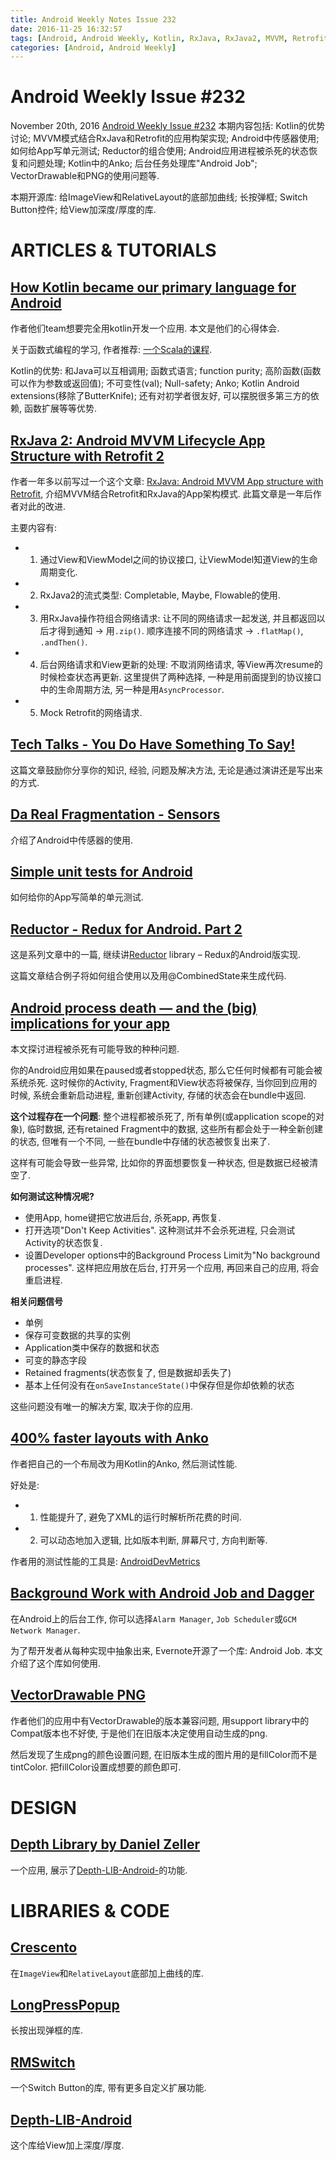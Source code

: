 ```yaml
---
title: Android Weekly Notes Issue 232
date: 2016-11-25 16:32:57
tags: [Android, Android Weekly, Kotlin, RxJava, RxJava2, MVVM, Retrofit, Sensor, Testing, Unit Test, Reductor, Redux, Process, State, Anko, VectorDrawable, PNG, Switch]
categories: [Android, Android Weekly]
---
```


# Android Weekly Issue #232
November 20th, 2016
[Android Weekly Issue #232](http://androidweekly.net/issues/issue-232)
本期内容包括: Kotlin的优势讨论; MVVM模式结合RxJava和Retrofit的应用构架实现; Android中传感器使用; 如何给App写单元测试; Reductor的组合使用; Android应用进程被杀死的状态恢复和问题处理; Kotlin中的Anko; 后台任务处理库"Android Job"; VectorDrawable和PNG的使用问题等.

本期开源库: 给ImageView和RelativeLayout的底部加曲线; 长按弹框; Switch Button控件; 给View加深度/厚度的库.

<!-- more -->

# ARTICLES & TUTORIALS
## [How Kotlin became our primary language for Android](https://medium.com/uptech-team/how-kotlin-became-our-primary-language-for-android-3af7fd6a994c#.a50t4ple8)
作者他们team想要完全用kotlin开发一个应用.
本文是他们的心得体会.

关于函数式编程的学习, 作者推荐: [一个Scala的课程](https://www.coursera.org/specializations/scala).

Kotlin的优势: 和Java可以互相调用; 函数式语言; function purity; 高阶函数(函数可以作为参数或返回值); 不可变性(val); Null-safety; Anko;  Kotlin Android extensions(移除了ButterKnife); 还有对初学者很友好, 可以摆脱很多第三方的依赖, 函数扩展等等优势.

## [RxJava 2: Android MVVM Lifecycle App Structure with Retrofit 2](https://medium.com/@manuelvicnt/rxjava2-android-mvvm-lifecycle-app-structure-with-retrofit-2-cf903849f49e#.jx3vg232m)
作者一年多以前写过一个这个文章: [RxJava: Android MVVM App structure with Retrofit](https://medium.com/@manuelvicnt/rxjava-android-mvvm-app-structure-with-retrofit-a5605fa32c00#.44uq87s6w), 介绍MVVM结合Retrofit和RxJava的App架构模式. 此篇文章是一年后作者对此的改进.

主要内容有:
- 1. 通过View和ViewModel之间的协议接口, 让ViewModel知道View的生命周期变化.
- 2. RxJava2的流式类型: Completable, Maybe, Flowable的使用.
- 3. 用RxJava操作符组合网络请求: 让不同的网络请求一起发送, 并且都返回以后才得到通知 -> 用`.zip()`. 顺序连接不同的网络请求 -> `.flatMap()`, `.andThen()`.
- 4. 后台网络请求和View更新的处理: 不取消网络请求, 等View再次resume的时候检查状态再更新. 这里提供了两种选择, 一种是用前面提到的协议接口中的生命周期方法, 另一种是用`AsyncProcessor`.
- 5. Mock Retrofit的网络请求.

## [Tech Talks - You Do Have Something To Say!](https://medium.com/upday-devs/tech-talks-you-do-have-something-to-say-a1a0ae23fa0#.61m7x6rj8)
这篇文章鼓励你分享你的知识, 经验, 问题及解决方法,  无论是通过演讲还是写出来的方式.

## [Da Real Fragmentation - Sensors](http://pguardiola.com/blog/darealfragmentation-sensors/)
介绍了Android中传感器的使用.

## [Simple unit tests for Android](https://stfalcon.com/en/blog/post/simple-unit-tests-for-android)
如何给你的App写简单的单元测试.

## [Reductor - Redux for Android. Part 2](https://yarikx.github.io/Reductor-composition/)
这是系列文章中的一篇, 继续讲[Reductor](https://github.com/Yarikx/reductor) library – Redux的Android版实现.

这篇文章结合例子将如何组合使用以及用@CombinedState来生成代码.

## [Android process death — and the (big) implications for your app](https://medium.com/inloop/android-process-kill-and-the-big-implications-for-your-app-1ecbed4921cb#.iipoq2fne)
本文探讨进程被杀死有可能导致的种种问题.

你的Android应用如果在paused或者stopped状态, 那么它任何时候都有可能会被系统杀死. 这时候你的Activity, Fragment和View状态将被保存, 当你回到应用的时候, 系统会重新启动进程, 重新创建Activity, 存储的状态会在bundle中返回.

**这个过程存在一个问题**: 整个进程都被杀死了, 所有单例(或application scope的对象), 临时数据, 还有retained Fragment中的数据, 这些所有都会处于一种全新创建的状态, 但唯有一个不同, 一些在bundle中存储的状态被恢复出来了.

这样有可能会导致一些异常, 比如你的界面想要恢复一种状态, 但是数据已经被清空了.

**如何测试这种情况呢?**
- 使用App, home键把它放进后台, 杀死app, 再恢复.
- 打开选项"Don't Keep Activities". 这种测试并不会杀死进程, 只会测试Activity的状态恢复.
- 设置Developer options中的Background Process Limit为"No background processes". 这样把应用放在后台, 打开另一个应用, 再回来自己的应用, 将会重启进程.

**相关问题信号**
- 单例
- 保存可变数据的共享的实例
- Application类中保存的数据和状态
- 可变的静态字段
- Retained fragments(状态恢复了, 但是数据却丢失了)
- 基本上任何没有在`onSaveInstanceState()`中保存但是你却依赖的状态

这些问题没有唯一的解决方案, 取决于你的应用.

## [400% faster layouts with Anko](https://medium.com/@vergauwen.simon/400-faster-layouts-with-anko-da17f32c45dd#.bz6a3y8ql)
作者把自己的一个布局改为用Kotlin的Anko, 然后测试性能.

好处是:
- 1. 性能提升了, 避免了XML的运行时解析所花费的时间.
- 2. 可以动态地加入逻辑, 比如版本判断, 屏幕尺寸, 方向判断等.

作者用的测试性能的工具是: [AndroidDevMetrics](https://github.com/frogermcs/AndroidDevMetrics)


## [Background Work with Android Job and Dagger](http://www.adavis.info/2016/11/background-work-with-android-job-and.html)
在Android上的后台工作, 你可以选择`Alarm Manager`, `Job Scheduler`或`GCM Network Manager`.

为了帮开发者从每种实现中抽象出来, Evernote开源了一个库: Android Job. 本文介绍了这个库如何使用.

## [VectorDrawable PNG](https://blog.stylingandroid.com/vectordrawable-png/)
作者他们的应用中有VectorDrawable的版本兼容问题, 用support library中的Compat版本也不好使, 于是他们在旧版本决定使用自动生成的png.

然后发现了生成png的颜色设置问题, 在旧版本生成的图片用的是fillColor而不是tintColor. 把fillColor设置成想要的颜色即可.

# DESIGN
## [Depth Library by Daniel Zeller](https://www.androidexperiments.com/experiment/depth-library)
一个应用, 展示了[Depth-LIB-Android-](https://github.com/danielzeller/Depth-LIB-Android-)的功能.

# LIBRARIES & CODE
## [Crescento](https://github.com/developer-shivam/crescento/)
在`ImageView`和`RelativeLayout`底部加上曲线的库.

## [LongPressPopup](https://github.com/RiccardoMoro/LongPressPopup)
长按出现弹框的库.

## [RMSwitch](https://github.com/RiccardoMoro/RMSwitch)
一个Switch Button的库, 带有更多自定义扩展功能.

## [Depth-LIB-Android](https://github.com/danielzeller/Depth-LIB-Android-)
这个库给View加上深度/厚度.

